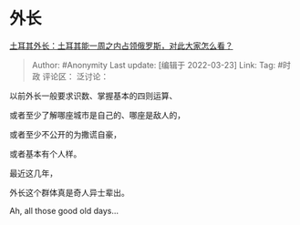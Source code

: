 # 外长
[土耳其外长：土耳其能一周之内占领俄罗斯，对此大家怎么看？](https://www.zhihu.com/question/38565782/answer/2402533146)
> Author: #Anonymity
> Last update: [编辑于 2022-03-23]
> Link:
> Tag: #时政
> 评论区：
> 泛讨论：

以前外长一般要求识数、掌握基本的四则运算、

或者至少了解哪座城市是自己的、哪座是敌人的，

或者至少不公开的为撒谎自豪，

或者基本有个人样。

最近这几年，

外长这个群体真是奇人异士辈出。

Ah, all those good old days…
